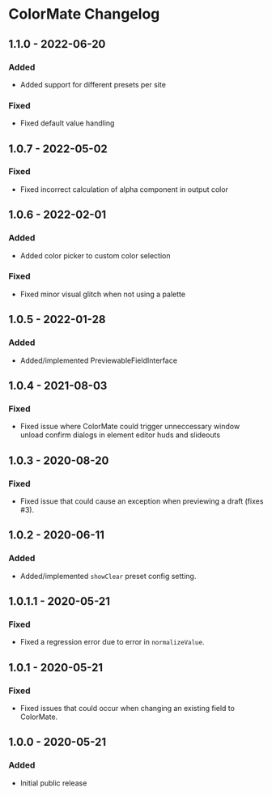 # ColorMate Changelog

## 1.1.0 - 2022-06-20
### Added
- Added support for different presets per site

### Fixed
- Fixed default value handling

## 1.0.7 - 2022-05-02
### Fixed
- Fixed incorrect calculation of alpha component in output color

## 1.0.6 - 2022-02-01
### Added
- Added color picker to custom color selection

### Fixed
- Fixed minor visual glitch when not using a palette

## 1.0.5 - 2022-01-28
### Added
- Added/implemented PreviewableFieldInterface 

## 1.0.4 - 2021-08-03
### Fixed  
- Fixed issue where ColorMate could trigger unneccessary window unload confirm dialogs in element editor huds and slideouts  

## 1.0.3 - 2020-08-20
### Fixed
- Fixed issue that could cause an exception when previewing a draft (fixes #3).

## 1.0.2 - 2020-06-11
### Added
- Added/implemented `showClear` preset config setting.

## 1.0.1.1 - 2020-05-21
### Fixed
- Fixed a regression error due to error in `normalizeValue`.

## 1.0.1 - 2020-05-21
### Fixed
- Fixed issues that could occur when changing an existing field to ColorMate.

## 1.0.0 - 2020-05-21
### Added
- Initial public release
